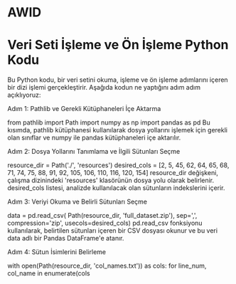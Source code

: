 # AWID


# Veri Seti İşleme ve Ön İşleme Python Kodu

Bu Python kodu, bir veri setini okuma, işleme ve ön işleme adımlarını içeren bir dizi işlemi gerçekleştirir. Aşağıda kodun ne yaptığını adım adım açıklıyoruz:


Adım 1: Pathlib ve Gerekli Kütüphaneleri İçe Aktarma

from pathlib import Path
import numpy as np
import pandas as pd
Bu kısımda, pathlib kütüphanesi kullanılarak dosya yollarını işlemek için gerekli olan sınıflar ve numpy ile pandas kütüphaneleri içe aktarılır.


Adım 2: Dosya Yollarını Tanımlama ve İlgili Sütunları Seçme

resource_dir = Path('./', 'resources')
desired_cols = [2, 5, 45, 62, 64, 65, 68, 71, 74, 75, 88, 91, 92, 105, 106, 110, 116, 120, 154]
resource_dir değişkeni, çalışma dizinindeki 'resources' klasörünün dosya yolu olarak belirlenir. desired_cols listesi, analizde kullanılacak olan sütunların indekslerini içerir.


Adım 3: Veriyi Okuma ve Belirli Sütunları Seçme

data = pd.read_csv(
    Path(resource_dir, 'full_dataset.zip'),
    sep=',',
    compression='zip',
    usecols=desired_cols)
pd.read_csv fonksiyonu kullanılarak, belirtilen sütunları içeren bir CSV dosyası okunur ve bu veri data adlı bir Pandas DataFrame'e atanır.



Adım 4: Sütun İsimlerini Belirleme

with open(Path(resource_dir, 'col_names.txt')) as cols:
    for line_num, col_name in enumerate(cols



